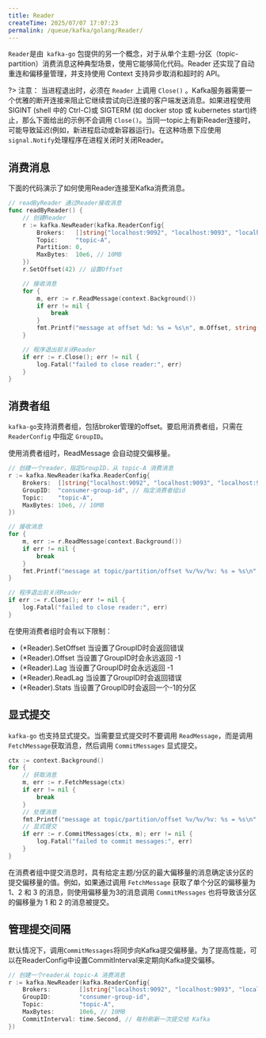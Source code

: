 ```yaml
---
title: Reader
createTime: 2025/07/07 17:07:23
permalink: /queue/kafka/golang/Reader/
---
```

`Reader`是由` kafka-go` 包提供的另一个概念，对于从单个主题-分区（topic-partition）消费消息这种典型场景，使用它能够简化代码。Reader 还实现了自动重连和偏移量管理，并支持使用 Context 支持异步取消和超时的 API。

?> 注意： 当进程退出时，必须在 `Reader` 上调用 `Close()` 。Kafka服务器需要一个优雅的断开连接来阻止它继续尝试向已连接的客户端发送消息。如果进程使用 SIGINT (shell 中的 Ctrl-C)或 SIGTERM (如 docker stop 或 kubernetes start)终止，那么下面给出的示例不会调用 `Close()`。当同一topic上有新Reader连接时，可能导致延迟(例如，新进程启动或新容器运行)。在这种场景下应使用`signal.Notify`处理程序在进程关闭时关闭Reader。

## 消费消息

下面的代码演示了如何使用Reader连接至Kafka消费消息。

```go
// readByReader 通过Reader接收消息
func readByReader() {
	// 创建Reader
	r := kafka.NewReader(kafka.ReaderConfig{
		Brokers:   []string{"localhost:9092", "localhost:9093", "localhost:9094"},
		Topic:     "topic-A",
		Partition: 0,
		MaxBytes:  10e6, // 10MB
	})
	r.SetOffset(42) // 设置Offset

	// 接收消息
	for {
		m, err := r.ReadMessage(context.Background())
		if err != nil {
			break
		}
		fmt.Printf("message at offset %d: %s = %s\n", m.Offset, string(m.Key), string(m.Value))
	}

	// 程序退出前关闭Reader
	if err := r.Close(); err != nil {
		log.Fatal("failed to close reader:", err)
	}
}

```


## 消费者组

`kafka-go`支持消费者组，包括broker管理的offset。要启用消费者组，只需在 `ReaderConfig` 中指定 `GroupID`。

使用消费者组时，ReadMessage 会自动提交偏移量。

```go
// 创建一个reader，指定GroupID，从 topic-A 消费消息
r := kafka.NewReader(kafka.ReaderConfig{
	Brokers:  []string{"localhost:9092", "localhost:9093", "localhost:9094"},
	GroupID:  "consumer-group-id", // 指定消费者组id
	Topic:    "topic-A",
	MaxBytes: 10e6, // 10MB
})

// 接收消息
for {
	m, err := r.ReadMessage(context.Background())
	if err != nil {
		break
	}
	fmt.Printf("message at topic/partition/offset %v/%v/%v: %s = %s\n", m.Topic, m.Partition, m.Offset, string(m.Key), string(m.Value))
}

// 程序退出前关闭Reader
if err := r.Close(); err != nil {
	log.Fatal("failed to close reader:", err)
}

```


在使用消费者组时会有以下限制：

- (*Reader).SetOffset 当设置了GroupID时会返回错误
- (*Reader).Offset 当设置了GroupID时会永远返回 -1
- (*Reader).Lag 当设置了GroupID时会永远返回 -1
- (*Reader).ReadLag 当设置了GroupID时会返回错误
- (*Reader).Stats 当设置了GroupID时会返回一个-1的分区


## 显式提交
`kafka-go` 也支持显式提交。当需要显式提交时不要调用 `ReadMessage`，而是调用 `FetchMessage`获取消息，然后调用 `CommitMessages` 显式提交。

```go
ctx := context.Background()
for {
    // 获取消息
    m, err := r.FetchMessage(ctx)
    if err != nil {
        break
    }
    // 处理消息
    fmt.Printf("message at topic/partition/offset %v/%v/%v: %s = %s\n", m.Topic, m.Partition, m.Offset, string(m.Key), string(m.Value))
    // 显式提交
    if err := r.CommitMessages(ctx, m); err != nil {
        log.Fatal("failed to commit messages:", err)
    }
}

```

在消费者组中提交消息时，具有给定主题/分区的最大偏移量的消息确定该分区的提交偏移量的值。例如，如果通过调用 `FetchMessage` 获取了单个分区的偏移量为 1、2 和 3 的消息，则使用偏移量为3的消息调用 `CommitMessages` 也将导致该分区的偏移量为 1 和 2 的消息被提交。

## 管理提交间隔
默认情况下，调用`CommitMessages`将同步向Kafka提交偏移量。为了提高性能，可以在ReaderConfig中设置CommitInterval来定期向Kafka提交偏移。

```go
// 创建一个reader从 topic-A 消费消息
r := kafka.NewReader(kafka.ReaderConfig{
    Brokers:        []string{"localhost:9092", "localhost:9093", "localhost:9094"},
    GroupID:        "consumer-group-id",
    Topic:          "topic-A",
    MaxBytes:       10e6, // 10MB
    CommitInterval: time.Second, // 每秒刷新一次提交给 Kafka
})

```